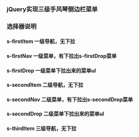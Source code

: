 ### jQuery实现三级手风琴侧边栏菜单
### 选择器说明
#### s-firstItem 一级导航，无下拉
#### s-firstNav  一级菜单，有下拉出s-firstDrop菜单
#### s-firstDrop 一级菜单下拉出来的菜单ul
#### s-secondItem 二级导航，无下拉
#### s-secondNav 二级菜单，有下拉出s-secondDrop菜单
#### s-secondDrop 二级菜单下拉出来的菜单ul
#### s-thirdItem 三级导航，无下拉
